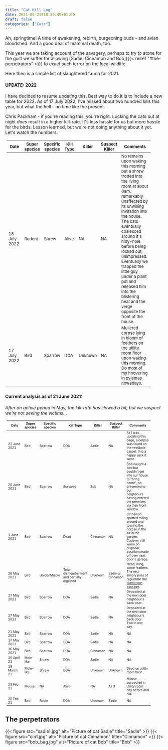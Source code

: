 ```yaml
---
title: "Cat Kill Log"
date: 2021-06-21T18:30:49+01:00
draft: false
categories: ["Cats"]
---
```


Ah, springtime! A time of awakening, rebirth, burgeoning buds - and avian
bloodshed. And a good deal of mammal death, too.

This year we are taking account of the savagery, perhaps to try to atone for the
guilt we suffer for allowing [Sadie, Cinnamon and Bob]({{< relref "#the-perpetrators" >}}) 
to exact such terror on the local wildlife.

Here then is a simple list of slaughtered fauna for 2021. 

#### UPDATE: 2022

I have decided to resume updating this. Best way to do it is to include a new table for 2022. As of 17 July 2022, I've missed about two hundred kills this year, but what the hell - no time like the present.

Chris Packham - if you're reading this, you're right. Locking the cats out at night *does* result in a higher kill-rate. It's less hassle for us but more hassle for the birds. Lesson learned, but we're not doing anything about it yet. Let's watch the numbers.

<table style="font-size:13px; width:92%; padding:2px; margin:2px;">
	<colgroup>
		<col span="1" style="width:30%;" />
		<col \>
		<col \>
		<col span="1" style="width:15%" />
		<col \>
		<col \>
		<col style="width:40%">
	</colgroup>
	<thead>
		<tr class="header">
			<th>Date</th>
			<th>Super species</th>
			<th>Specific species</th>
			<th>Kill Type</th>
			<th>Killer</th>
			<th>Suspect Killer</th>
			<th>Comments</th>
		</tr>
	</thead>
	<tbody>
		<tr>
			<td>18 July 2022</td>
			<td>Rodent</td>
			<td>Shrew</td>
			<td>Alive</td>
			<td>NA</td>
			<td>NA</td>
			<td>No remains upon waking this morning but a shrew trotted into the living room at about 8am, remarkably unaffected by its unwilling invitation into the house. The cats eventually coalesced around it's hidy-hole before being locked out, unimpressed. Eventually we trapped the little guy under a plant pot and released him into the blistering heat and the verge opposite the front of the house.</td>
		</tr>
		<tr>
			<td>17 July 2022</td>
			<td>Bird</td>
			<td>Sparrow</td>
			<td>DOA</td>
			<td>Unknown</td>
			<td>NA</td>
			<td>Mullered corpse lying in bloom of feathers on the utility room floor upon waking this morning. Do most of my hoovering in pyjamas nowadays.</td>
		</tr>
	</tbody>
</table>


#### Current analysis as of 21 June 2021:

<p><em>After an active period in May, the kill-rate has slowed a bit, but we
suspect we're not seeing the victims...</em></p>

<table style="font-size:10px; width:92%; padding:2px; margin:2px;">
	<colgroup>
		<col span="1" style="width:30%;" />
		<col \>
		<col \>
		<col span="1" style="width:15%" />
		<col \>
		<col \>
		<col style="width:40%">
	</colgroup>
	<thead>
		<tr class="header">
			<th>Date</th>
			<th>Super species</th>
			<th>Specific species</th>
			<th>Kill Type</th>
			<th>Killer</th>
			<th>Suspect Killer</th>
			<th>Comments</th>
		</tr>
	</thead>
	<tbody>
		<tr>
			<td>21 June 2021</td>
			<td>Bird</td>
			<td>Sparrow</td>
			<td>DOA</td>
			<td>Sadie</td>
			<td>NA</td>
			<td>As I was updating this page, a corpse was found on the
			vestibule carpet. Into a nappy sack it went.</td>
		</tr>
		<tr>
			<td>20 June 2021</td>
			<td>Bird</td>
			<td>Sparrow</td>
			<td>Survived</td>
			<td>Bob</td>
			<td>NA</td>
			<td>Bob caught a bird but couldn't get into our house to "bring
			home", so presented to our neighbours having entered the premises via their
			front window.</td>
		</tr>
		<tr>
			<td>1 June 2021</td>
			<td>Bird</td>
			<td>Sparrow</td>
			<td>Dead</td>
			<td>Cinnamon</td>
			<td>NA</td>
			<td>Cinnamon spotted rolling around and tossing the corpse in the
			air in the garden. Cadaver still warm on disposal; assailant made off
			over next door's garage.</td>
		</tr>
		<tr>
			<td>28 May 2021</td>
			<td>Bird</td>
			<td>Unidentifiable</td>
			<td>Total dismemberment and partially digested</td>
			<td>Unknown</td>
			<td>Sadie or Cinnamon</td>
			<td>Head, wing, some feathers. The rest simply piles of <em>reguritate</em> like
			<a href="https://en.wikipedia.org/wiki/Glamorgan_sausage">glamorgan sausage</a>.</td>
		</tr>
		<tr>
			<td>27 May 2021</td>
			<td>Bird</td>
			<td>Sparrow</td>
			<td>DOA</td>
			<td>Sadie</td>
			<td>NA</td>
			<td>Deposited at the next door neighbour's back door.</td>
		</tr>
		<tr>
			<td>27 May 2021</td>
			<td>Bird</td>
			<td>Sparrow</td>
			<td>DOA</td>
			<td>Sadie</td>
			<td>NA</td>
			<td>Deposited at the next door neighbour's back door. Two in one
			day.</td>
		</tr>
		<tr>
			<td>21 May 2021</td>
			<td>Bird</td>
			<td>Sparrow</td>
			<td>DOA</td>
			<td>Sadie</td>
			<td>NA</td>
			<td>NA</td>
		</tr>
		<tr>
			<td>17 May 2021</td>
			<td>Bird</td>
			<td>Sparrow</td>
			<td>DOA</td>
			<td>Sadie</td>
			<td>NA</td>
			<td>NA</td>
		</tr>
		<tr>
			<td>16 May 2021</td>
			<td>Bird</td>
			<td>Sparrow</td>
			<td>DOA</td>
			<td>Cinnamon</td>
			<td>NA</td>
			<td>NA</td>
		</tr>
		<tr>
			<td>30 April 21</td>
			<td>Mole-like</td>
			<td>Shrew</td>
			<td>DOA</td>
			<td>Sadie</td>
			<td>NA</td>
			<td>NA</td>
		</tr>
		<tr>
			<td>19 March 21</td>
			<td>Mole-like</td>
			<td>Shrew</td>
			<td>DOA</td>
			<td>Unknown</td>
			<td>Unknown</td>
			<td>Dead on utility room floor</td>
		</tr>
		<tr>
			<td>23 Feb 21</td>
			<td>Mouse</td>
			<td>NA</td>
			<td>Alive</td>
			<td>NA</td>
			<td>All 3</td>
			<td>Mouse suspected in utility room day before and hid.</td>
		</tr>
		<tr>
			<td>20 Feb 21</td>
			<td>Bird</td>
			<td>Robin</td>
			<td>DOA</td>
			<td>Unknown</td>
			<td>Sadie</td>
			<td>NA</td>
		</tr>
	</tbody>
</table>

## The perpetrators

{{< figure src="sadie1.jpg" alt="Picture of cat Sadie" title="Sadie" >}}
{{< figure src="cin1.jpg" alt="Picture of cat Cinnamon" title="Cinnamon" >}}
{{< figure src="bob_bag.jpg" alt="Picture of cat Bob" title="Bob" >}}
